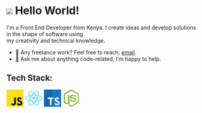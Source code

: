 # <div><img src="https://media.giphy.com/media/hvRJCLFzcasrR4ia7z/giphy.gif" width="30px"> Hello World! </div>

I'm a Front End Developer from Kenya. I create ideas and develop solutions in the shape of software using <br /> my creativity and technical knowledge. 


- 💼 Any freelance work? Feel free to reach, [email](mailto:gitonga.deus@gmail.com).
- 💬 Ask me about anything code-related, I'm happy to help.


## Tech Stack:

<p>
	<img alt="JS" src="./skill_icons/javascript.svg" width=45px height=45px/>
	<img alt="React" src="./skill_icons/react.svg" width=45px height=45px/>
	<img alt="TypeScript" src="./skill_icons/typescript.svg" width=45px height=45px/>
	<img alt="Node JS" src="./skill_icons/node-js.svg" width=45px height=45px/>
	<!---<img alt="GraphQL" src="./skill_icons/graphql.svg" width=45px height=45px/> -->
	<!--- <img alt="MongoDB" src="./skill_icons/mongodb.svg" width=45px height=45px/> -->
</p>
<!--- <img src="https://github-readme-stats.vercel.app/api?username=gitonga-deus&show_icons=true&hide_border=true&count_private=true&theme=dark"/> -->
<!--- <img src="https://github-readme-stats.vercel.app/api/top-langs/?username=gitonga-deus&theme=dark&hide_border=true&layout=compact"/> -->
